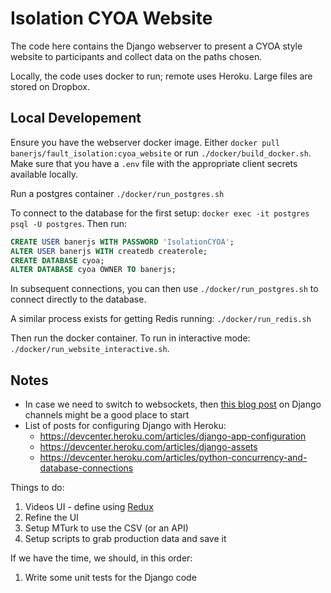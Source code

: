 # Isolation CYOA Website

The code here contains the Django webserver to present a CYOA style website to participants and collect data on the paths chosen.

Locally, the code uses docker to run; remote uses Heroku. Large files are stored on Dropbox.


## Local Developement

Ensure you have the webserver docker image. Either `docker pull banerjs/fault_isolation:cyoa_website` or run `./docker/build_docker.sh`. Make sure that you have a `.env` file with the appropriate client secrets available locally.

Run a postgres container `./docker/run_postgres.sh`

To connect to the database for the first setup: `docker exec -it postgres psql -U postgres`. Then run:

```sql
CREATE USER banerjs WITH PASSWORD 'IsolationCYOA';
ALTER USER banerjs WITH createdb createrole;
CREATE DATABASE cyoa;
ALTER DATABASE cyoa OWNER TO banerjs;
```

In subsequent connections, you can then use `./docker/run_postgres.sh` to connect directly to the database.

A similar process exists for getting Redis running: `./docker/run_redis.sh`

Then run the docker container. To run in interactive mode: `./docker/run_website_interactive.sh`.


## Notes

- In case we need to switch to websockets, then [this blog post](https://blog.heroku.com/in_deep_with_django_channels_the_future_of_real_time_apps_in_django) on Django channels might be a good place to start
- List of posts for configuring Django with Heroku:
    - https://devcenter.heroku.com/articles/django-app-configuration
    - https://devcenter.heroku.com/articles/django-assets
    - https://devcenter.heroku.com/articles/python-concurrency-and-database-connections

Things to do:

1. Videos UI - define using [Redux](https://redux.js.org/basics/actions)
1. Refine the UI
1. Setup MTurk to use the CSV (or an API)
1. Setup scripts to grab production data and save it

If we have the time, we should, in this order:

1. Write some unit tests for the Django code
